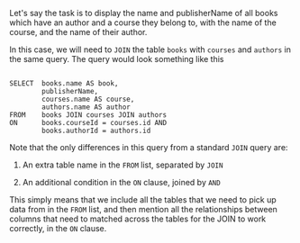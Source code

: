 Let's say the task is to display the name and publisherName of all books which have an author and a course they belong to, with the name of the course, and the name of their author.

In this case, we will need to `JOIN` the table `books` with `courses` and `authors` in the same query. The query would look something like this

<Editor lang="sql" dbName="students2-v3.db">
<code>
SELECT  books.name AS book,
        publisherName,
        courses.name AS course,
        authors.name AS author
FROM    books JOIN courses JOIN authors
ON      books.courseId = courses.id AND
        books.authorId = authors.id
</code>
</Editor>

Note that the only differences in this query from a standard `JOIN` query are:

1. An extra table name in the `FROM` list, separated by `JOIN`

2. An additional condition in the `ON` clause, joined by `AND`

This simply means that we include all the tables that we need to pick up data from in the `FROM` list, and then mention all the relationships between columns that need to matched across the tables for the JOIN to work correctly, in the `ON` clause.
